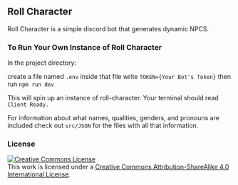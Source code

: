 ## Roll Character

Roll Character is a simple discord bot that generates dynamic NPCS.

### To Run Your Own Instance of Roll Character

In the project directory:

create a file named `.env`
inside that file write `TOKEN={Your Bot's Token}`
then run `npm run dev`

This will spin up an instance of roll-character.
Your terminal should read `Client Ready.`

For information about what names, qualities, genders, and pronouns are included check out `src/JSON` for the files with all that information.

### License

<a rel="license" href="http://creativecommons.org/licenses/by-sa/4.0/"><img alt="Creative Commons License" style="border-width:0" src="https://i.creativecommons.org/l/by-sa/4.0/88x31.png" /></a><br />This work is licensed under a <a rel="license" href="http://creativecommons.org/licenses/by-sa/4.0/">Creative Commons Attribution-ShareAlike 4.0 International License</a>.
